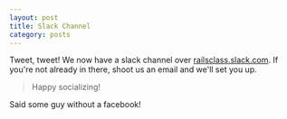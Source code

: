 ```yaml
---
layout: post
title: Slack Channel
category: posts
---
```


Tweet, tweet! We now have a slack channel over [railsclass.slack.com]. If
you're not already in there, shoot us an email and we'll set you up.

> Happy socializing!

Said some guy without a facebook!

[railsclass.slack.com]: https://railsclass.slack.com

